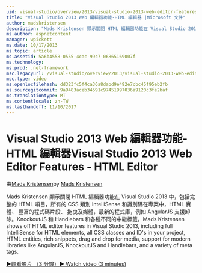 ```yaml
---
uid: visual-studio/overview/2013/visual-studio-2013-web-editor-features-html-editor
title: "Visual Studio 2013 Web 編輯器功能-HTML 編輯器 |Microsoft 文件"
author: madskristensen
description: "Mads Kristensen 顯示關閉 HTML 編輯器功能在 Visual Studio 2013 中，包括完整的 HTML 項目，所有的 CSS 類別 IntelliSense 和專案中的 ID..."
ms.author: aspnetcontent
manager: wpickett
ms.date: 10/17/2013
ms.topic: article
ms.assetid: 5a6b4558-0555-4cac-99c7-06865169007f
ms.technology: 
ms.prod: .net-framework
msc.legacyurl: /visual-studio/overview/2013/visual-studio-2013-web-editor-features-html-editor
msc.type: video
ms.openlocfilehash: dd323fc5f4ca36a8dabd9e492e7cbc45f95eb2fb
ms.sourcegitcommit: 9a9483aceb34591c97451997036a9120c3fe2baf
ms.translationtype: MT
ms.contentlocale: zh-TW
ms.lasthandoff: 11/10/2017
---
```

<a name="visual-studio-2013-web-editor-features---html-editor"></a><span data-ttu-id="f5788-103">Visual Studio 2013 Web 編輯器功能-HTML 編輯器</span><span class="sxs-lookup"><span data-stu-id="f5788-103">Visual Studio 2013 Web Editor Features - HTML Editor</span></span>
====================
<span data-ttu-id="f5788-104">由[Mads Kristensen](https://github.com/madskristensen)</span><span class="sxs-lookup"><span data-stu-id="f5788-104">by [Mads Kristensen](https://github.com/madskristensen)</span></span>

<span data-ttu-id="f5788-105">Mads Kristensen 顯示關閉 HTML 編輯器功能在 Visual Studio 2013 中，包括完整的 HTML 項目，所有的 CSS 類別 IntelliSense 和識別碼在專案中，HTML 實體、 豐富的程式碼片段、 拖曳及媒體，最新的程式庫，例如 AngularJS 支援卸除。KnockoutJS 和 Handlebars 和各種不同的中繼標籤。</span><span class="sxs-lookup"><span data-stu-id="f5788-105">Mads Kristensen shows off HTML editor features in Visual Studio 2013, including full IntelliSense for HTML elements, all CSS classes and ID's in your project, HTML entities, rich snippets, drag and drop for media, support for modern libraries like AngularJS, KnockoutJS and Handlebars, and a variety of meta tags.</span></span>

[<span data-ttu-id="f5788-106">&#9654;觀看影片 （3 分鐘）</span><span class="sxs-lookup"><span data-stu-id="f5788-106">&#9654; Watch video (3 minutes)</span></span>](https://channel9.msdn.com/Blogs/ASP-NET-Site-Videos/visual-studio-2013-web-editor-features-html-editor)
